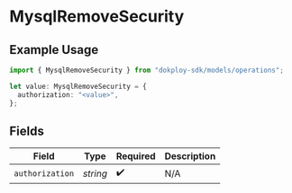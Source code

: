 # MysqlRemoveSecurity

## Example Usage

```typescript
import { MysqlRemoveSecurity } from "dokploy-sdk/models/operations";

let value: MysqlRemoveSecurity = {
  authorization: "<value>",
};
```

## Fields

| Field              | Type               | Required           | Description        |
| ------------------ | ------------------ | ------------------ | ------------------ |
| `authorization`    | *string*           | :heavy_check_mark: | N/A                |